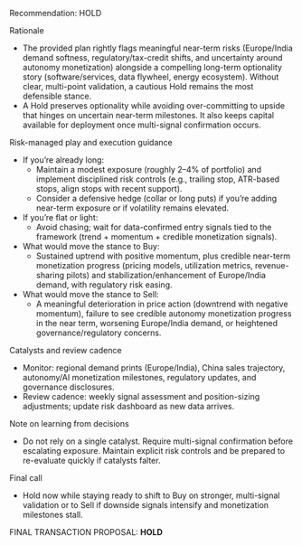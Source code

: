Recommendation: HOLD

Rationale
- The provided plan rightly flags meaningful near-term risks (Europe/India demand softness, regulatory/tax-credit shifts, and uncertainty around autonomy monetization) alongside a compelling long-term optionality story (software/services, data flywheel, energy ecosystem). Without clear, multi-point validation, a cautious Hold remains the most defensible stance.
- A Hold preserves optionality while avoiding over-committing to upside that hinges on uncertain near-term milestones. It also keeps capital available for deployment once multi-signal confirmation occurs.

Risk-managed play and execution guidance
- If you’re already long:
  - Maintain a modest exposure (roughly 2–4% of portfolio) and implement disciplined risk controls (e.g., trailing stop, ATR-based stops, align stops with recent support).
  - Consider a defensive hedge (collar or long puts) if you’re adding near-term exposure or if volatility remains elevated.
- If you’re flat or light:
  - Avoid chasing; wait for data-confirmed entry signals tied to the framework (trend + momentum + credible monetization signals).
- What would move the stance to Buy:
  - Sustained uptrend with positive momentum, plus credible near-term monetization progress (pricing models, utilization metrics, revenue-sharing pilots) and stabilization/enhancement of Europe/India demand, with regulatory risk easing.
- What would move the stance to Sell:
  - A meaningful deterioration in price action (downtrend with negative momentum), failure to see credible autonomy monetization progress in the near term, worsening Europe/India demand, or heightened governance/regulatory concerns.

Catalysts and review cadence
- Monitor: regional demand prints (Europe/India), China sales trajectory, autonomy/AI monetization milestones, regulatory updates, and governance disclosures.
- Review cadence: weekly signal assessment and position-sizing adjustments; update risk dashboard as new data arrives.

Note on learning from decisions
- Do not rely on a single catalyst. Require multi-signal confirmation before escalating exposure. Maintain explicit risk controls and be prepared to re-evaluate quickly if catalysts falter.

Final call
- Hold now while staying ready to shift to Buy on stronger, multi-signal validation or to Sell if downside signals intensify and monetization milestones stall.

FINAL TRANSACTION PROPOSAL: **HOLD**